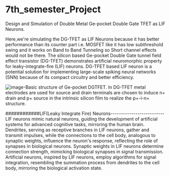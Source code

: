 # 7th_semester_Project
Design and Simulation of Double Metal Ge-pocket Double Gate TFET as LIF Neurons.

Here,we're simulating the DG-TFET as LIF Neurons because it has better performance than its counter part i.e. MOSFET like it has low subthreshold swing and it works on Band to Band Tunneling so Short channel effects would not be there.
The silicon based Ge-pocket Double Gate tunnel field effect transistor (DG-TFET) demonstrates artificial neuromorphic property for leaky-integrate-fire (LIF) neurons.
DG-TFET based LIF neuron is a potential solution for implementing large-scale spiking neural networks (SNN) because of its compact circuitry and better efficiency.

![image](https://github.com/Ajay051839/7th_semester_Project/assets/81469239/84008cf5-b352-4673-9f49-a3762f921e1a)-Basic structure of Ge-pocket DGTFET.
In DG-TFET metal electrodes are used for source and drain terminals are chosen to induce n+ drain and p+ source in the intrinsic silicon film to realize the p+-i-n+ structure.

############LIF(Leaky Integrate Fire) Neurons--------------------------
LIF neurons mimic natural neurons, guiding the development of artificial systems for advanced cognitive tasks, mirroring the human brain.
Dendrites, serving as receptive branches in LIF neurons, gather and transmit impulses, while the connections to the cell body, analogous to synaptic weights, influence the neuron's response, reflecting the role of synapses in biological neurons.
Synaptic weights in LIF neurons determine connection strength, mimicking biological synapses in signal transmission.
Artificial neurons, inspired by LIF neurons, employ algorithms for signal integration, resembling the summation process from dendrites to the cell body, mirroring the biological activation state.







